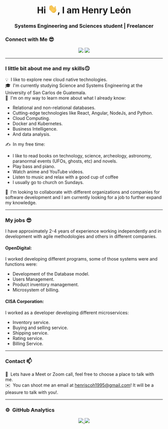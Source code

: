 <h1 align="center">Hi <img src="https://raw.githubusercontent.com/ABSphreak/ABSphreak/master/gifs/Hi.gif" width="30px">, I am Henry León </h1>
<h3 align="center">Systems Engineering and Sciences student | Freelancer </h3>

### Connect with Me 😎
<p align="center">
<a href="https://www.linkedin.com/in/henry-francisco-le%C3%B3n-hern%C3%A1ndez/"><img src="https://img.shields.io/badge/-Henry%20León%20-0077B5?style=flat&logo=Linkedin&logoColor=white"/></a>
<a href="mailto:henriscoh1995@gmail.com"><img src="https://img.shields.io/badge/-henriscoh1995@gmail.com-D14836?style=flat&logo=Gmail&logoColor=white"/></a>
</p>
<hr>

### I little bit about me and my skills🙃
💡 &nbsp;I like to explore new cloud native technologies.\
🎓 &nbsp;I'm currently studying Science and Systems Engineering at the University of San Carlos de Guatemala.\
🌱 &nbsp;I'm on my way to learn more about what I already know:
- Relational and non-relational databases.
- Cutting-edge technologies like React, Angular, NodeJs, and Python.
- Cloud Computing.
- Docker and Kubernetes.
- Business Intelligence.
- And data analysis.

✍️ &nbsp;In my free time:
  - I like to read books on technology, science, archeology, astronomy, paranormal events (UFOs, ghosts, etc) and novels.
  - Play bass and piano.
  - Watch anime and YouTube videos.
  - Listen to music and relax with a good cup of coffee
  - I usually go to church on Sundays.

👯 &nbsp;I’m looking to collaborate with different organizations and companies for software development and I am currently looking for a job to further expand my knowledge.
<hr>

### My jobs 😎
I have approximately 2-4 years of experience working independently and in development with agile methodologies and others in different companies.

#### OpenDigital:
I worked developing different programs, some of those systems were and functions were:
- Development of the Database model.
- Users Management.
- Product inventory management.
- Microsystem of billing.

#### CISA Corporation:
I worked as a developer developing different microservices:
- Inventory service.
- Buying and selling service.
- Shipping service.
- Rating service.
- Billing Service.
<hr>

### Contact 📫
💬 &nbsp;Lets have a Meet or Zoom call, feel free to choose a place to talk with me.\
✉️  &nbsp;You can shoot me an email at henriscoh1995@gmail.com! It will be a pleasure to talk with you!.
<hr>


### ⚙️ &nbsp;GitHub Analytics

<p align="center">
<a href="https://github.com/HenryLeon95">
  <img height="180em" src="https://github-readme-stats-eight-theta.vercel.app/api?username=HenryLeon95&show_icons=true&theme=algolia&include_all_commits=true&count_private=true"/>
  <img height="180em" src="https://github-readme-stats-eight-theta.vercel.app/api/top-langs/?username=HenryLeon95&layout=compact&langs_count=8&theme=algolia"/>
</a>
</p>

<!--
**HenryLeon95/HenryLeon95** is a ✨ _special_ ✨ repository because its `README.md` (this file) appears on your GitHub profile.
-->
